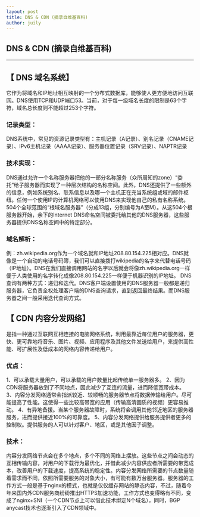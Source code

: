 ```yaml
---
layout: post
title: DNS & CDN (摘录自维基百科)
author: juily
---
```

## DNS & CDN (摘录自维基百科)
-----

## 【 DNS 域名系统】
它作为将域名和IP地址相互映射的一个分布式数据库，能够使人更方便地访问互联网。DNS使用TCP和UDP端口53。当前，对于每一级域名长度的限制是63个字符，域名总长度则不能超过253个字符。

### 记录类型：
DNS系统中，常见的资源记录类型有：主机记录（A记录）、别名记录（CNAME记录）、IPv6主机记录（AAAA记录）、服务器位置记录（SRV记录）、NAPTR记录

### 技术实现：
DNS通过允许一个名称服务器把他的一部分名称服务（众所周知的zone）“委托”给子服务器而实现了一种层次结构的名称空间。此外，DNS还提供了一些额外的信息，例如系统别名、联系信息以及哪一个主机正在充当系统组或域的邮件枢纽。任何一个使用IP的计算机网络可以使用DNS来实现他自己的私有名称系统。
504个全球范围的“根域名服务器”（分成13组，分别编号为A至M）。从这504个根服务器开始，余下的Internet DNS命名空间被委托给其他的DNS服务器，这些服务器提供DNS名称空间中的特定部分。

### 域名解析：
例：zh.wikipedia.org作为一个域名就和IP地址208.80.154.225相对应。DNS就像是一个自动的电话号码簿，我们可以直接拨打wikipedia的名字来代替电话号码（IP地址）。DNS在我们直接调用网站的名字以后就会将像zh.wikipedia.org一样便于人类使用的名字转化成像208.80.154.225一样便于机器识别的IP地址。
DNS查询有两种方式：递归和迭代。DNS客户端设置使用的DNS服务器一般都是递归服务器，它负责全权处理客户端的DNS查询请求，直到返回最终结果。而DNS服务器之间一般采用迭代查询方式。


## 【 CDN  内容分发网络】
是指一种通过互联网互相连接的电脑网络系统，利用最靠近每位用户的服务器，更快、更可靠地将音乐、图片、视频、应用程序及其他文件发送给用户，来提供高性能、可扩展性及低成本的网络内容传递给用户。

### 优点：
1、可以承载大量用户，可以承载的用户数量比起传统单一服务器多。
2、因为CDN将服务器放到了不同地点，因此减少了互连的流量，进而降低宽带成本。
3、内容分发网络通常会指派较近、较顺畅的服务器节点将数据传输给用户。尽可能提高了性能。这使得一些比较高带宽的应用（传输高清画质的视频）更容易推动。
4、有异地备援。当某个服务器故障时，系统将会调用其他邻近地区的服务器服务，进而提供接近100%的可靠度。
5、内容分发网络提供给服务提供者更多的控制权。提供服务的人可以针对客户、地区，或是其他因子调整。

### 技术：
内容分发网络节点会在多个地点，多个不同的网络上摆放。这些节点之间会动态的互相传输内容，对用户的下载行为最优化，并借此减少内容供应者所需要的带宽成本，改善用户的下载速度，提高系统的稳定性。内容分发网络所需要的节点数量随着需求而不同，依照所需要服务的对象大小，有可能有数万台服务器。服务器的工作方式一般是基于nginx的模式，也就是仅仅缓存网站的静态内容，不过，随着今年来国内外CDN服务商纷纷推出HTTPS加速功能，工作方式也变得略有不同，变成了nginx+SNI（一个CDN节点上可以借此技术绑定N个域名），同时，BGP anycast技术也逐渐引入了CDN领域中。
